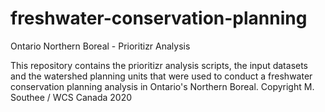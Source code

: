 # freshwater-conservation-planning
Ontario Northern Boreal - Prioritizr Analysis

This repository contains the prioritizr analysis scripts, the input datasets and the watershed planning units that were used to conduct a freshwater conservation planning analysis in Ontario's Northern Boreal.
Copyright M. Southee / WCS Canada 2020
